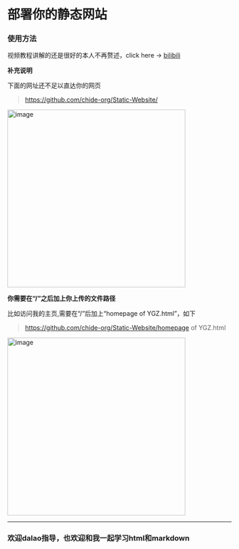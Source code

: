 # 部署你的静态网站

### 使用方法

视频教程讲解的还是很好的本人不再赘述，click here -> [bilibili](https://www.bilibili.com/video/BV17S4y1P7qH/?p=11&spm_id_from=pageDriver, "静态网站部署")

**补充说明**

下面的网址还不足以直达你的网页

>https://github.com/chide-org/Static-Website/

<img width="400" alt="image" src="https://github.com/chide-org/Static-Website/assets/144027281/aa074ea0-3ace-4395-bc9c-961a343f0bf9">


**你需要在“/”之后加上你上传的文件路径**

比如访问我的主页,需要在“/”后加上“homepage of YGZ.html”，如下

>https://github.com/chide-org/Static-Website/homepage of YGZ.html

<img width="400" alt="image" src="https://github.com/chide-org/Static-Website/assets/144027281/61701b72-4822-43df-b449-9d3fd9fc92d4">

***

### 欢迎dalao指导，也欢迎和我一起学习html和markdown
